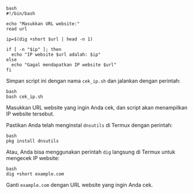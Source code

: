 
```
bash
#!/bin/bash

echo "Masukkan URL website:"
read url

ip=$(dig +short $url | head -n 1)

if [ -n "$ip" ]; then
  echo "IP website $url adalah: $ip"
else
  echo "Gagal mendapatkan IP website $url"
fi
```
Simpan script ini dengan nama `cek_ip.sh` dan jalankan dengan perintah:
```
bash
bash cek_ip.sh
```
Masukkan URL website yang ingin Anda cek, dan script akan menampilkan IP website tersebut.

Pastikan Anda telah menginstal `dnsutils` di Termux dengan perintah:
```
bash
pkg install dnsutils
```
Atau, Anda bisa menggunakan perintah `dig` langsung di Termux untuk mengecek IP website:
```
bash
dig +short example.com
```
Ganti `example.com` dengan URL website yang ingin Anda cek.
